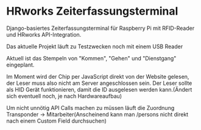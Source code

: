 # HRworks Zeiterfassungsterminal

Django-basiertes Zeiterfassungsterminal für Raspberry Pi mit RFID-Reader und HRworks API-Integration.

Das aktuelle Projekt läuft zu Testzwecken noch mit einem USB Reader

Aktuell ist das Stempeln von "Kommen", "Gehen" und "Dienstgang" eingeplant.

Im Moment wird der Chip per JavaScript direkt von der Website gelesen, der Leser muss also nicht am Server angeschlossen sein.
Der Leser sollte als HID Gerät funktionieren, damit die ID ausgelesen werden kann.(Ändert sich eventuell noch, je nach Hardwareaufbau) 


Um nicht unnötig API Calls machen zu müssen läuft die Zuordnung Transponder -> Mitarbeiter(Anscheinend kann man /persons nicht direkt nach einem Custom Field durchsuchen) 
